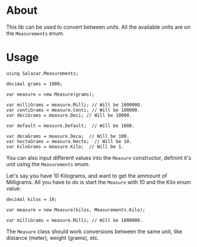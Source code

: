 # About

This lib can be used to convert between units. All the available units are on the `Measurements` enum.

# Usage

    using Salazar.Measurements;
    
    decimal grams = 1000;
    
    var measure = new Measure(grams);
    
    var milliGrams = measure.Milli; // Will be 1000000.
    var centiGrams = measure.Centi; // Will be 100000.
    var deciGrams = measure.Deci; // Will be 10000.
    
    var default = measure.Default;  // Will be 1000.
    
    var decaGrams = measure.Deca;  // Will be 100.
    var hectoGrams = measure.Hecto;  // Will be 10.
    var kiloGrams = measure.Kilo;  // Will be 1.
    
You can also input different values into the `Measure` constructor, definint it's unit using the `Measurements` enum.

Let's say you have 10 Kilograms, and want to get the ammount of Milligrams. All you have to do is start the `Measure` with 10 and the Kilo enum value:

    decimal kilos = 10;
    
    var measure = new Measure(kilos, Measurements.Kilo);
    
    var milliGrams = measure.Milli; // Will be 1000000.
    
The `Measure` class should work conversions between the same unit, like distance (meter), weight (grams), etc.

